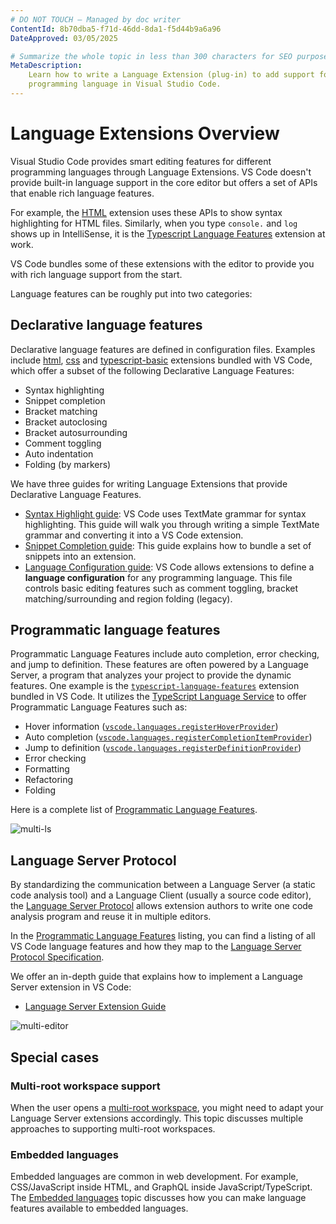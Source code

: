 ```yaml
---
# DO NOT TOUCH — Managed by doc writer
ContentId: 8b70dba5-f71d-46dd-8da1-f5d44b9a6a96
DateApproved: 03/05/2025

# Summarize the whole topic in less than 300 characters for SEO purpose
MetaDescription:
    Learn how to write a Language Extension (plug-in) to add support for a
    programming language in Visual Studio Code.
---
```


# Language Extensions Overview

Visual Studio Code provides smart editing features for different programming
languages through Language Extensions. VS Code doesn't provide built-in language
support in the core editor but offers a set of APIs that enable rich language
features.

For example, the
[HTML](HTTPS://github.com/microsoft/vscode/tree/main/extensions/html) extension
uses these APIs to show syntax highlighting for HTML files. Similarly, when you
type `console.` and `log` shows up in IntelliSense, it is the
[Typescript Language Features](HTTPS://github.com/microsoft/vscode/tree/main/extensions/typescript-language-features)
extension at work.

VS Code bundles some of these extensions with the editor to provide you with
rich language support from the start.

Language features can be roughly put into two categories:

## Declarative language features

Declarative language features are defined in configuration files. Examples
include [html](HTTPS://github.com/microsoft/vscode/tree/main/extensions/html),
[css](HTTPS://github.com/microsoft/vscode/tree/main/extensions/css) and
[typescript-basic](HTTPS://github.com/microsoft/vscode/tree/main/extensions/typescript-basics)
extensions bundled with VS Code, which offer a subset of the following
Declarative Language Features:

- Syntax highlighting
- Snippet completion
- Bracket matching
- Bracket autoclosing
- Bracket autosurrounding
- Comment toggling
- Auto indentation
- Folding (by markers)

We have three guides for writing Language Extensions that provide Declarative
Language Features.

- [Syntax Highlight guide](/api/language-extensions/syntax-highlight-guide): VS
  Code uses TextMate grammar for syntax highlighting. This guide will walk you
  through writing a simple TextMate grammar and converting it into a VS Code
  extension.
- [Snippet Completion guide](/api/language-extensions/snippet-guide): This guide
  explains how to bundle a set of snippets into an extension.
- [Language Configuration guide](/api/language-extensions/language-configuration-guide):
  VS Code allows extensions to define a **language configuration** for any
  programming language. This file controls basic editing features such as
  comment toggling, bracket matching/surrounding and region folding (legacy).

## Programmatic language features

Programmatic Language Features include auto completion, error checking, and jump
to definition. These features are often powered by a Language Server, a program
that analyzes your project to provide the dynamic features. One example is the
[`typescript-language-features`](HTTPS://github.com/microsoft/vscode/tree/main/extensions/typescript-language-features)
extension bundled in VS Code. It utilizes the
[TypeScript Language Service](HTTPS://github.com/microsoft/TypeScript/wiki/Using-the-Language-Service-API)
to offer Programmatic Language Features such as:

- Hover information
  ([`vscode.languages.registerHoverProvider`](/api/references/vscode-api#languages.registerHoverProvider))
- Auto completion
  ([`vscode.languages.registerCompletionItemProvider`](/api/references/vscode-api#languages.registerCompletionItemProvider))
- Jump to definition
  ([`vscode.languages.registerDefinitionProvider`](/api/references/vscode-api#languages.registerDefinitionProvider))
- Error checking
- Formatting
- Refactoring
- Folding

Here is a complete list of
[Programmatic Language Features](/api/language-extensions/programmatic-language-features).

![multi-ls](images/overview/multi-ls.png)

## Language Server Protocol

By standardizing the communication between a Language Server (a static code
analysis tool) and a Language Client (usually a source code editor), the
[Language Server Protocol](HTTPS://microsoft.github.io/language-server-protocol/)
allows extension authors to write one code analysis program and reuse it in
multiple editors.

In the
[Programmatic Language Features](/api/language-extensions/programmatic-language-features)
listing, you can find a listing of all VS Code language features and how they
map to the
[Language Server Protocol Specification](HTTPS://microsoft.github.io/language-server-protocol/specification).

We offer an in-depth guide that explains how to implement a Language Server
extension in VS Code:

- [Language Server Extension Guide](/api/language-extensions/language-server-extension-guide)

![multi-editor](images/overview/multi-editor.png)

## Special cases

### Multi-root workspace support

When the user opens a
[multi-root workspace](/docs/editor/multi-root-workspaces), you might need to
adapt your Language Server extensions accordingly. This topic discusses multiple
approaches to supporting multi-root workspaces.

### Embedded languages

Embedded languages are common in web development. For example, CSS/JavaScript
inside HTML, and GraphQL inside JavaScript/TypeScript. The
[Embedded languages](/api/language-extensions/embedded-languages) topic
discusses how you can make language features available to embedded languages.
